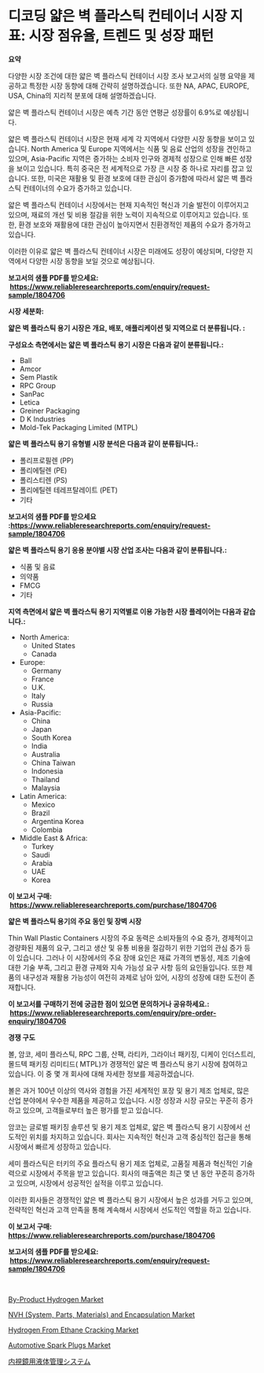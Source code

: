 <p><h1>디코딩 얇은 벽 플라스틱 컨테이너 시장 지표: 시장 점유율, 트렌드 및 성장 패턴</h1></p><p><strong>요약</strong></p>
<p><p>다양한 시장 조건에 대한 얇은 벽 플라스틱 컨테이너 시장 조사 보고서의 실행 요약을 제공하고 특정한 시장 동향에 대해 간략히 설명하겠습니다. 또한 NA, APAC, EUROPE, USA, China의 지리적 분포에 대해 설명하겠습니다. </p><p>얇은 벽 플라스틱 컨테이너 시장은 예측 기간 동안 연평균 성장률이 6.9%로 예상됩니다. </p><p>얇은 벽 플라스틱 컨테이너 시장은 현재 세계 각 지역에서 다양한 시장 동향을 보이고 있습니다. North America 및 Europe 지역에서는 식품 및 음료 산업의 성장을 견인하고 있으며, Asia-Pacific 지역은 증가하는 소비자 인구와 경제적 성장으로 인해 빠른 성장을 보이고 있습니다. 특히 중국은 전 세계적으로 가장 큰 시장 중 하나로 자리를 잡고 있습니다. 또한, 미국은 재활용 및 환경 보호에 대한 관심이 증가함에 따라서 얇은 벽 플라스틱 컨테이너의 수요가 증가하고 있습니다.</p><p>얇은 벽 플라스틱 컨테이너 시장에서는 현재 지속적인 혁신과 기술 발전이 이루어지고 있으며, 재료의 개선 및 비용 절감을 위한 노력이 지속적으로 이루어지고 있습니다. 또한, 환경 보호와 재활용에 대한 관심이 높아지면서 친환경적인 제품의 수요가 증가하고 있습니다.</p><p>이러한 이유로 얇은 벽 플라스틱 컨테이너 시장은 미래에도 성장이 예상되며, 다양한 지역에서 다양한 시장 동향을 보일 것으로 예상됩니다.</p></p>
<p><strong>보고서의 샘플 PDF를 받으세요: &nbsp;<a href="https://www.reliableresearchreports.com/enquiry/request-sample/1804706">https://www.reliableresearchreports.com/enquiry/request-sample/1804706</a></strong></p>
<p><strong>시장 세분화:</strong></p>
<p><strong> 얇은 벽 플라스틱 용기 시장은 개요, 배포, 애플리케이션 및 지역으로 더 분류됩니다. :</strong></p>
<p><strong>구성요소 측면에서는 얇은 벽 플라스틱 용기 시장은 다음과 같이 분류됩니다.:</strong></p>
<p><ul><li>Ball</li><li>Amcor</li><li>Sem Plastik</li><li>RPC Group</li><li>SanPac</li><li>Letica</li><li>Greiner Packaging</li><li>D K Industries</li><li>Mold-Tek Packaging Limited (MTPL)</li></ul></p>
<p><strong> 얇은 벽 플라스틱 용기 유형별 시장 분석은 다음과 같이 분류됩니다.:</strong></p>
<p><ul><li>폴리프로필렌 (PP)</li><li>폴리에틸렌 (PE)</li><li>폴리스티렌 (PS)</li><li>폴리에틸렌 테레프탈레이트 (PET)</li><li>기타</li></ul></p>
<p><strong>보고서의 샘플 PDF를 받으세요 :<a href="https://www.reliableresearchreports.com/enquiry/request-sample/1804706">https://www.reliableresearchreports.com/enquiry/request-sample/1804706</a></strong></p>
<p><strong> 얇은 벽 플라스틱 용기 응용 분야별 시장 산업 조사는 다음과 같이 분류됩니다.:</strong></p>
<p><ul><li>식품 및 음료</li><li>의약품</li><li>FMCG</li><li>기타</li></ul></p>
<p><strong>지역 측면에서 얇은 벽 플라스틱 용기 지역별로 이용 가능한 시장 플레이어는 다음과 같습니다.:</strong></p>
<p><ul>
    <li>
        North America:
        <ul>
            <li>United States</li>
            <li>Canada</li>
        </ul>
    </li>
    <li>
        Europe:
        <ul>
            <li>Germany</li>
            <li>France</li>
            <li>U.K.</li>
            <li>Italy</li>
            <li>Russia</li>
        </ul>
    </li>
    <li>
        Asia-Pacific:
        <ul>
            <li>China</li>
            <li>Japan</li>
            <li>South Korea</li>
            <li>India</li>
            <li>Australia</li>
            <li>China Taiwan</li>
            <li>Indonesia</li>
            <li>Thailand</li>
            <li>Malaysia</li>
        </ul>
    </li>
    <li>
        Latin America:
        <ul>
            <li>Mexico</li>
            <li>Brazil</li>
            <li>Argentina Korea</li>
            <li>Colombia</li>
        </ul>
    </li>
    <li>
        Middle East & Africa:
        <ul>
            <li>Turkey</li>
            <li>Saudi</li>
            <li>Arabia</li>
            <li>UAE</li>
            <li>Korea</li>
        </ul>
    </li>
    </ul></p>
<p><strong>이 보고서 구매: &nbsp;<a href="https://www.reliableresearchreports.com/purchase/1804706">https://www.reliableresearchreports.com/purchase/1804706</a></strong></p>
<p><strong>얇은 벽 플라스틱 용기의 주요 동인 및 장벽 시장</strong></p>
<p><p>Thin Wall Plastic Containers 시장의 주요 동력은 소비자들의 수요 증가, 경제적이고 경량화된 제품의 요구, 그리고 생산 및 유통 비용을 절감하기 위한 기업의 관심 증가 등이 있습니다. 그러나 이 시장에서의 주요 장애 요인은 재료 가격의 변동성, 제조 기술에 대한 기술 부족, 그리고 환경 규제와 지속 가능성 요구 사항 등의 요인들입니다. 또한 제품의 내구성과 재활용 가능성이 여전히 과제로 남아 있어, 시장의 성장에 대한 도전이 존재합니다.</p></p>
<p><strong>이 보고서를 구매하기 전에 궁금한 점이 있으면 문의하거나 공유하세요.: &nbsp;<a href="https://www.reliableresearchreports.com/enquiry/pre-order-enquiry/1804706">https://www.reliableresearchreports.com/enquiry/pre-order-enquiry/1804706</a></strong></p>
<p><strong>경쟁 구도</strong></p>
<p><p>볼, 암코, 세미 플라스틱, RPC 그룹, 산팩, 라티카, 그라이너 패키징, 디케이 인더스트리, 몰드텍 패키징 리미티드( MTPL)가 경쟁적인 얇은 벽 플라스틱 용기 시장에 참여하고 있습니다. 이 중 몇 개 회사에 대해 자세한 정보를 제공하겠습니다.</p><p>볼은 과거 100년 이상의 역사와 경험을 가진 세계적인 포장 및 용기 제조 업체로, 많은 산업 분야에서 우수한 제품을 제공하고 있습니다. 시장 성장과 시장 규모는 꾸준히 증가하고 있으며, 고객들로부터 높은 평가를 받고 있습니다.</p><p>암코는 글로벌 패키징 솔루션 및 용기 제조 업체로, 얇은 벽 플라스틱 용기 시장에서 선도적인 위치를 차지하고 있습니다. 회사는 지속적인 혁신과 고객 중심적인 접근을 통해 시장에서 빠르게 성장하고 있습니다.</p><p>세미 플라스틱은 터키의 주요 플라스틱 용기 제조 업체로, 고품질 제품과 혁신적인 기술력으로 시장에서 주목을 받고 있습니다. 회사의 매출액은 최근 몇 년 동안 꾸준히 증가하고 있으며, 시장에서 성공적인 실적을 이루고 있습니다.</p><p>이러한 회사들은 경쟁적인 얇은 벽 플라스틱 용기 시장에서 높은 성과를 거두고 있으며, 전략적인 혁신과 고객 만족을 통해 계속해서 시장에서 선도적인 역할을 하고 있습니다.</p></p>
<p><strong>이 보고서 구매: &nbsp; <a href="https://www.reliableresearchreports.com/purchase/1804706">https://www.reliableresearchreports.com/purchase/1804706</a></strong></p>
<p><strong>보고서의 샘플 PDF를 받으세요: &nbsp;<a href="https://www.reliableresearchreports.com/enquiry/request-sample/1804706">https://www.reliableresearchreports.com/enquiry/request-sample/1804706</a></strong><strong></strong></p>
<p>&nbsp;</p>
<p><p><a href="https://github.com/CliffMedina6/Market-Research-Report-List-3/blob/main/by-product-hydrogen-market.md">By-Product Hydrogen Market</a></p><p><a href="https://issuu.com/reportprime-2/docs/nvh-system-parts-materials-and-encapsulation-marke">NVH (System, Parts, Materials) and Encapsulation Market</a></p><p><a href="https://github.com/provorikovar/Market-Research-Report-List-3/blob/main/hydrogen-from-ethane-cracking-market.md">Hydrogen From Ethane Cracking Market</a></p><p><a href="https://issuu.com/reportprime-2/docs/automotive-spark-plugs-market-size-2030.pptx">Automotive Spark Plugs Market</a></p><p><a href="https://github.com/cbigkbh02719/Market-Research-Report-List-1/blob/main/5075805185538.md">内視鏡用液体管理システム</a></p></p>